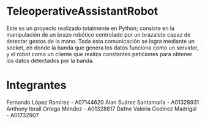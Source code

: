 # TeleoperativeAssistantRobot

Este es un proyecto realizado totalmente en Python; consiste en la manipulación de un brazo robótico controlado por un brazalete capaz de detectar gestos de la mano. Toda esta comunicación se logra mediante un socket, en donde la banda que genera los datos funciona como un servidor, y el robot como un cliente que realiza constantes peticiones para obtener los datos detectados por la banda.

# Integrantes

Fernando López Ramírez - A07144620
Alan Suárez Santamaría - A01328931
Anthony Ibrail Ortega Méndez - A01328817
Dafne Valeria Godínez Madrigal - A01732907

